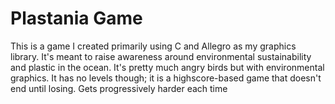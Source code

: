 # Plastania Game

This is a game I created primarily using C and Allegro as my graphics library. It's meant to raise awareness around environmental sustainability and plastic in the ocean. It's pretty much angry birds but with environmental graphics. It has no levels though; it is a highscore-based game that doesn't end until losing. Gets progressively harder each time
